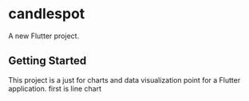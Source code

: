 # candlespot

A new Flutter project.

## Getting Started

This project is a just for charts and data visualization point for a Flutter application.
first is line chart

